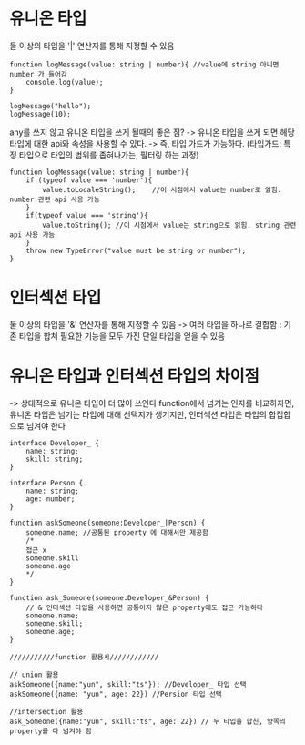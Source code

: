 # 유니온 타입

둘 이상의 타입을 '|' 연산자를 통해 지정할 수 있음

```
function logMessage(value: string | number){ //value에 string 아니면 number 가 들어감
    console.log(value);
}

logMessage("hello");
logMessage(10); 
```

any를 쓰지 않고 유니온 타입을 쓰게 될때의 좋은 점?
-> 유니온 타입을 쓰게 되면 헤당 타입에 대한 api와 속성을 사용할 수 있다.
-> 즉, 타입 가드가 가능하다. (타입가드: 특정 타입으로 타입의 범위를 좁혀나가는, 필터링 하는 과정)

```
function logMessage(value: string | number){
    if (typeof value === 'number'){
        value.toLocaleString();    //이 시점에서 value는 number로 읽힘. number 관련 api 사용 가능
    }
    if(typeof value === 'string'){
        value.toString(); //이 시점에서 value는 string으로 읽힘. string 관련 api 사용 가능
    }
    throw new TypeError("value must be string or number");
}

```

# 인터섹션 타입

둘 이상의 타입을 '&' 연산자를 통해 지정할 수 있음
-> 여러 타입을 하나로 결합함 : 기존 타입을 합쳐 필요한 기능을 모두 가진 단일 타입을 얻을 수 있음


# 유니온 타입과 인터섹션 타입의 차이점
-> 상대적으로 유니온 타입이 더 많이 쓰인다
function에서 넘기는 인자를 비교하자면, 유니온 타입은 넘기는 타입에 대해 선택지가 생기지만, 인터섹션 타입은 타입의 합집합으로 넘겨야 한다

```
interface Developer_ {
    name: string;
    skill: string;
}

interface Person {
    name: string;
    age: number;
}

function askSomeone(someone:Developer_|Person) {
    someone.name; //공통된 property 에 대해서만 제공함
    /*
    접근 x
    someone.skill
    someone.age
    */
}

function ask_Someone(someone:Developer_&Person) {
    // & 인터섹션 타입을 사용하면 공통이지 않은 property에도 접근 가능하다
    someone.name; 
    someone.skill;
    someone.age; 
}

///////////function 활용시////////////

// union 활용
askSomeone({name:"yun", skill:"ts"}); //Developer_ 타입 선택
askSomeone({name: "yun", age: 22}) //Persion 타입 선택

//intersection 활용
ask_Someone({name:"yun", skill:"ts", age: 22}) // 두 타입을 합친, 양쪽의 property를 다 넘겨야 함

```